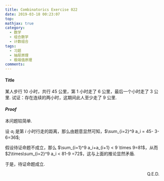 ```yaml
---
title: Combinatorics Exercise 022
date: 2019-03-18 00:23:07
top:
mathjax: true
category:
  - 数学
  - 组合数学
  - 计数组合
tags:
  - 习题
  - 抽屉原理
  - 极端值原理
comments:
---
```


#### Title
某人步行 $10$ 小时，共行 $45$ 公里，第 $1$ 小时走了 $6$ 公里，最后一个小时走了 $3$ 公里. 试证：存在连续的两小时，这期间此人至少走了 $9$ 公里.

<!-- more -->
#### *Proof*
本问题较简单.

设 $a_i$ 是第 $i$ 小时行走的距离，那么由题意显然可知，$\sum_{i=2}^9 a_i = 45- 3-6=36$;

假设待证命题不成立，那么 $\sum_{i=1}^9 a_i+a_{i+1} < 9 \times 9=81$，从而 $2\times\sum_{i=2}^9 a_i < 81-9 =72$，这与上面的推论显然矛盾.

于是，待证命题成立.

<p align="right">Q.E.D.</p>